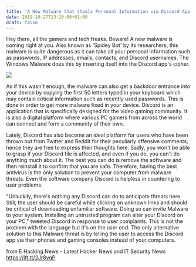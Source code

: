 ```yaml
---
title: 'A New Malware that steals Personal Information via Discord App'
date: 2019-10-27T13:20:00+01:00
draft: false
---
```


  
Hey there, all the gamers and tech freaks. Beware! A new malware is coming right at you. Also known as 'Spidey Bot' by its researchers, this malware is quite dangerous as it can take all your personal information such as passwords, IP addresses, emails, contacts, and Discord usernames. The Windows Malware does this by inserting itself into the Discord app's cipher.  
  

[![](https://1.bp.blogspot.com/-qhc1dno0A_0/XbWHs9WehkI/AAAAAAAAK2E/0ZAW_h-gIrU9QCams8zNIkUuFwPCNiDVACLcBGAsYHQ/s640/spdiey%2Bbot.jpg)](https://1.bp.blogspot.com/-qhc1dno0A_0/XbWHs9WehkI/AAAAAAAAK2E/0ZAW_h-gIrU9QCams8zNIkUuFwPCNiDVACLcBGAsYHQ/s1600/spdiey%2Bbot.jpg)

  
As if this wasn't enough, the malware can also get a backdoor entrance into your device by copying the first 50 letters typed in your keyboard which may contain critical information such as recently used passwords. This is done in order to get more malware fixed in your device. Discord is an application that is specifically designed for the video gaming community. It is also a digital platform where various PC gamers from across the world can connect and form a community of their own.  
  
Lately, Discord has also become an ideal platform for users who have been thrown out from Twitter and Reddit for their peculiarly offensive comments; hence they are free to express their thoughts here. Sadly, you won't be able to grasp if your Discord file is affected, and even if you do, you can't do anything much about it. The best you can do is remove the software and then reinstall it to confirm that you are safe. Therefore, having the best antivirus is the only solution to prevent your computer from malware threats. Even the software company Discord is helpless in countering to user problems.  
  
"Unluckily, there's nothing any Discord can do to anticipate threats here. Still, the user should be careful while clicking on unknown links and should be critical of downloading unfamiliar software. Doing so can invite Malware to your system. Installing an untrusted program can alter your Discord on your PC," tweeted Discord in response to user complaints. This is not the problem with the language but it's on the user end. The only alternative solution to this Malware threat is by telling the user to access the Discord app via their phones and gaming consoles instead of your computers.

  
  
from E Hacking News - Latest Hacker News and IT Security News https://ift.tt/2Jr8ygP